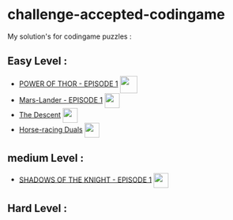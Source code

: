 # challenge-accepted-codingame

My solution's for codingame puzzles : 

## Easy Level : 
 - [POWER OF THOR - EPISODE 1](https://github.com/gazwannagm/challenge-accepted-codingame/blob/main/Week01/POWER-OF-THOR-EPISODE1%20.ts) <img src="https://res.cloudinary.com/deiwqu3r2/image/upload/v1656831970/icons8-thor-hammer-96_qg8m4j.png" width="35" align ="center">
 - [Mars-Lander - EPISODE 1](https://github.com/gazwannagm/challenge-accepted-codingame/blob/main/Week01/MarsLander-Episode1.ts) <img src="https://res.cloudinary.com/deiwqu3r2/image/upload/v1656832175/icons8-lander-64_baqomi.png" align="center" width="30">
  - [The Descent](https://github.com/gazwannagm/challenge-accepted-codingame/blob/main/Week02/The%20Descent.ts) <img src="https://res.cloudinary.com/deiwqu3r2/image/upload/v1657087127/up-pointing-military-airplane_1f6e6_etzydb.png" align="center" width="30">
  - [Horse-racing Duals](https://github.com/gazwannagm/challenge-accepted-codingame/blob/main/Week02/Horse-racing%20Duals.py) <img src="(https://res.cloudinary.com/deiwqu3r2/image/upload/v1657463783/9342-horsing-around_tsdnj1.png)" align="center" width="30">
 
## medium Level : 
 - [SHADOWS OF THE KNIGHT - EPISODE 1](https://github.com/gazwannagm/challenge-accepted-codingame/blob/main/Week01/SHADOWS-OF-THE-KNIGHT-EPISODE1.ts) <img src="https://res.cloudinary.com/deiwqu3r2/image/upload/v1656832565/icons8-batman-96_baos6i.png" align="center" width="30">


## Hard Level : 
